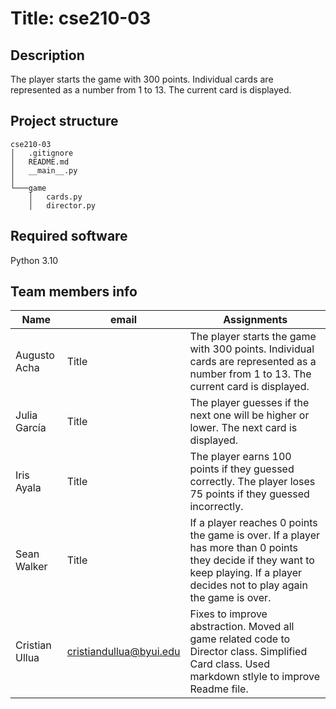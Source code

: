# **Title:** cse210-03

## **Description**
The player starts the game with 300 points. Individual cards are represented as a number from 1 to 13. The current card is displayed.
## **Project structure**

```
cse210-03
│   .gitignore
│   README.md
│   __main__.py
│
└───game
    │   cards.py
    │   director.py
```

## **Required software**
Python 3.10
## **Team members info**
| Name      | email | Assignments |
| ----------- | ----------- | --------- |
| Augusto Acha | Title | The player starts the game with 300 points. Individual cards are represented as a number from 1 to 13. The current card is displayed. |
| Julia García | Title | The player guesses if the next one will be higher or lower. The next card is displayed. |
| Iris Ayala | Title | The player earns 100 points if they guessed correctly. The player loses 75 points if they guessed incorrectly. |
| Sean Walker | Title | If a player reaches 0 points the game is over. If a player has more than 0 points they decide if they want to keep playing. If a player decides not to play again the game is over. |
| Cristian Ullua |cristiandullua@byui.edu | Fixes to improve abstraction. Moved all game related code to Director class. Simplified Card class. Used markdown stlyle to improve Readme file. |